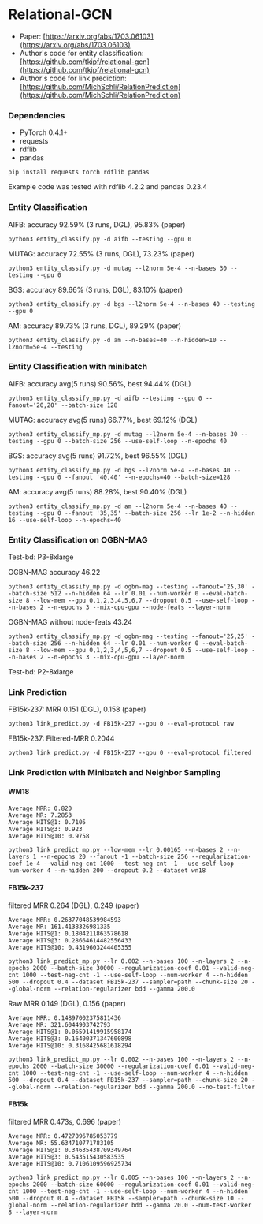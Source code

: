 # Relational-GCN

* Paper: [https://arxiv.org/abs/1703.06103](https://arxiv.org/abs/1703.06103)
* Author's code for entity classification: [https://github.com/tkipf/relational-gcn](https://github.com/tkipf/relational-gcn)
* Author's code for link prediction: [https://github.com/MichSchli/RelationPrediction](https://github.com/MichSchli/RelationPrediction)

### Dependencies
* PyTorch 0.4.1+
* requests
* rdflib
* pandas

```
pip install requests torch rdflib pandas
```

Example code was tested with rdflib 4.2.2 and pandas 0.23.4

### Entity Classification
AIFB: accuracy 92.59% (3 runs, DGL), 95.83% (paper)
```
python3 entity_classify.py -d aifb --testing --gpu 0
```

MUTAG: accuracy 72.55% (3 runs, DGL), 73.23% (paper)
```
python3 entity_classify.py -d mutag --l2norm 5e-4 --n-bases 30 --testing --gpu 0
```

BGS: accuracy 89.66% (3 runs, DGL), 83.10% (paper)
```
python3 entity_classify.py -d bgs --l2norm 5e-4 --n-bases 40 --testing --gpu 0
```

AM: accuracy 89.73% (3 runs, DGL), 89.29% (paper)
```
python3 entity_classify.py -d am --n-bases=40 --n-hidden=10 --l2norm=5e-4 --testing
```

### Entity Classification with minibatch
AIFB: accuracy avg(5 runs) 90.56%, best 94.44% (DGL)
```
python3 entity_classify_mp.py -d aifb --testing --gpu 0 --fanout='20,20' --batch-size 128
```

MUTAG: accuracy avg(5 runs) 66.77%, best 69.12% (DGL)
```
python3 entity_classify_mp.py -d mutag --l2norm 5e-4 --n-bases 30 --testing --gpu 0 --batch-size 256 --use-self-loop --n-epochs 40
```

BGS: accuracy avg(5 runs) 91.72%, best 96.55% (DGL)
```
python3 entity_classify_mp.py -d bgs --l2norm 5e-4 --n-bases 40 --testing --gpu 0 --fanout '40,40' --n-epochs=40 --batch-size=128
```

AM: accuracy avg(5 runs) 88.28%, best 90.40% (DGL)
```
python3 entity_classify_mp.py -d am --l2norm 5e-4 --n-bases 40 --testing --gpu 0 --fanout '35,35' --batch-size 256 --lr 1e-2 --n-hidden 16 --use-self-loop --n-epochs=40
```

### Entity Classification on OGBN-MAG
Test-bd: P3-8xlarge

OGBN-MAG accuracy 46.22
```
python3 entity_classify_mp.py -d ogbn-mag --testing --fanout='25,30' --batch-size 512 --n-hidden 64 --lr 0.01 --num-worker 0 --eval-batch-size 8 --low-mem --gpu 0,1,2,3,4,5,6,7 --dropout 0.5 --use-self-loop --n-bases 2 --n-epochs 3 --mix-cpu-gpu --node-feats --layer-norm
```

OGBN-MAG without node-feats 43.24
```
python3 entity_classify_mp.py -d ogbn-mag --testing --fanout='25,25' --batch-size 256 --n-hidden 64 --lr 0.01 --num-worker 0 --eval-batch-size 8 --low-mem --gpu 0,1,2,3,4,5,6,7 --dropout 0.5 --use-self-loop --n-bases 2 --n-epochs 3 --mix-cpu-gpu --layer-norm
```

Test-bd: P2-8xlarge

### Link Prediction
FB15k-237: MRR 0.151 (DGL), 0.158 (paper)
```
python3 link_predict.py -d FB15k-237 --gpu 0 --eval-protocol raw
```
FB15k-237: Filtered-MRR 0.2044
```
python3 link_predict.py -d FB15k-237 --gpu 0 --eval-protocol filtered
```

### Link Prediction with Minibatch and Neighbor Sampling
#### WM18
```
Average MRR: 0.820
Average MR: 7.2853
Average HITS@1: 0.7105
Average HITS@3: 0.923
Average HITS@10: 0.9758
```
```
python3 link_predict_mp.py --low-mem --lr 0.00165 --n-bases 2 --n-layers 1 --n-epochs 20 --fanout -1 --batch-size 256 --regularization-coef 1e-4 --valid-neg-cnt 1000 --test-neg-cnt -1 --use-self-loop --num-worker 4 --n-hidden 200 --dropout 0.2 --dataset wn18
```

#### FB15k-237
filtered MRR 0.264 (DGL), 0.249 (paper)
```
Average MRR: 0.26377048539984593
Average MR: 161.4138326981335
Average HITS@1: 0.1804211863578618
Average HITS@3: 0.28664614482556433
Average HITS@10: 0.4319603244405355
```
```
python3 link_predict_mp.py --lr 0.002 --n-bases 100 --n-layers 2 --n-epochs 2000 --batch-size 30000 --regularization-coef 0.01 --valid-neg-cnt 1000 --test-neg-cnt -1 --use-self-loop --num-worker 4 --n-hidden 500 --dropout 0.4 --dataset FB15k-237 --sampler=path --chunk-size 20 --global-norm --relation-regularizer bdd --gamma 200.0
```

Raw MRR 0.149 (DGL), 0.156 (paper)
```
Average MRR: 0.14897002375811436
Average MR: 321.6044903742793
Average HITS@1: 0.06591419915958174
Average HITS@3: 0.16400371347600898
Average HITS@10: 0.3168425681618294
```
```
python3 link_predict_mp.py --lr 0.002 --n-bases 100 --n-layers 2 --n-epochs 2000 --batch-size 30000 --regularization-coef 0.01 --valid-neg-cnt 1000 --test-neg-cnt -1 --use-self-loop --num-worker 4 --n-hidden 500 --dropout 0.4 --dataset FB15k-237 --sampler=path --chunk-size 20 --global-norm --relation-regularizer bdd --gamma 200.0 --no-test-filter
```
#### FB15k
filtered MRR 0.473s, 0.696 (paper)

```
Average MRR: 0.4727096785053779
Average MR: 55.634710771783105
Average HITS@1: 0.34635438709349764
Average HITS@3: 0.543515430583535
Average HITS@10: 0.7106109596925734
```
```
python3 link_predict_mp.py --lr 0.005 --n-bases 100 --n-layers 2 --n-epochs 2000 --batch-size 60000 --regularization-coef 0.01 --valid-neg-cnt 1000 --test-neg-cnt -1 --use-self-loop --num-worker 4 --n-hidden 500 --dropout 0.4 --dataset FB15k --sampler=path --chunk-size 10 --global-norm --relation-regularizer bdd --gamma 20.0 --num-test-worker 8 --layer-norm
```
